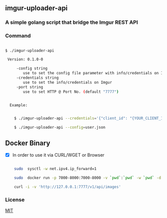 ## imgur-uploader-api

### A simple golang script that bridge the Imgur REST API


### Command


```sh

$ ./imgur-uploader-api

 Version: 0.1.0-0

	 -config string
		use to set the config file parameter with info/credentials on Imgur
	 -credentials string
		use to set the info/credentials on Imgur
	 -port string
		use to set HTTP @ Port No. (default "7777")


  Example:


	$ ./imgur-uploader-api --credentials='{"client_id": "{YOUR_CLIENT_ID_FROM_IMGUR}", "client_secret": "YOUR_CLIENT_SECRET_FROM_IMGUR"}'

	$ ./imgur-uploader-api --config=user.json


```



## Docker Binary

- [x] In order to  use it via CURL/WGET or Browser


```sh

    sudo  sysctl -w net.ipv4.ip_forward=1

    sudo  docker run -p 7000-8000:7000-8000 -v `pwd`:`pwd` -w `pwd` -d --name imgur-uploader-api-alpine  bayugyug/imgur-uploader-api:alpine --http --port 7778

    curl -i -v 'http://127.0.0.1:7777/v1/api/images'

```

### License

[MIT](https://bayugyug.mit-license.org/)
